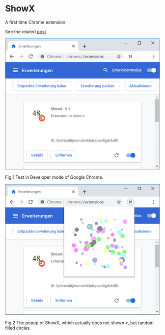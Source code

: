 # ShowX
A first time Chrome extension

See the related [post](https://dudung.github.io/abm-x/www/2020/05/20/learn-chrome-extension.html)

![](showx-snapshot-0.png)

Fig 1 Test in Developer mode of Google Chrome.

![](showx-snapshot-1.png)

Fig 2 The popup of ShowX, which actually does not shown $x$, but random filled circles.